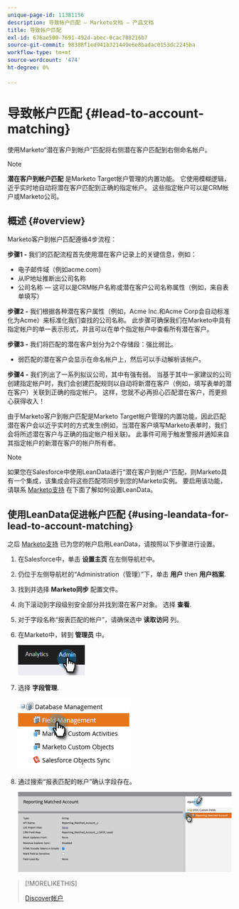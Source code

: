 ```yaml
---
unique-page-id: 11381156
description: 导致帐户匹配 — Marketo文档 — 产品文档
title: 导致帐户匹配
exl-id: 676ae500-7691-492d-abec-0cac708216b7
source-git-commit: 98388f1ed941b321449e6e8badac0153dc2245ba
workflow-type: tm+mt
source-wordcount: '474'
ht-degree: 0%

---
```


# 导致帐户匹配 {#lead-to-account-matching}

使用Marketo“潜在客户到帐户”匹配将右侧潜在客户匹配到右侧命名帐户。

>[!NOTE]
>
>**潜在客户到帐户匹配** 是Marketo Target帐户管理的内置功能。 它使用模糊逻辑，近乎实时地自动将潜在客户匹配到正确的指定帐户。 这些指定帐户可以是CRM帐户或Marketo公司。

## 概述 {#overview}

Marketo客户到帐户匹配遵循4步流程：

**步骤1 -** 我们的匹配流程首先使用潜在客户记录上的关键信息，例如：

* 电子邮件域（例如acme.com）
* 从IP地址推断出公司名称
* 公司名称 — 这可以是CRM帐户名称或潜在客户公司名称属性（例如，来自表单填写）

**步骤2 -** 我们根据各种潜在客户属性（例如，Acme Inc.和Acme Corp会自动标准化为Acme）来标准化我们查找的公司名称。 此步骤可确保我们在Marketo中具有指定帐户的单一表示形式，并且可以在单个指定帐户中查看所有潜在客户。

**步骤3 -** 我们将匹配的潜在客户划分为2个存储段：强比弱比。

* 弱匹配的潜在客户会显示在命名帐户上，然后可以手动解析该帐户。

**步骤4 -** 我们列出了一系列拟议公司，其中有强有弱。 当基于其中一家建议的公司创建指定帐户时，我们会创建匹配规则以自动将新潜在客户（例如，填写表单的潜在客户）关联到正确的指定帐户。 这样，您就不必再担心匹配潜在客户，而更担心获得收入！

由于Marketo客户到帐户匹配是Marketo Target帐户管理的内置功能，因此匹配潜在客户会以近乎实时的方式发生(例如，当潜在客户填写Marketo表单时，我们会将所述潜在客户与正确的指定帐户相关联)。 此事件可用于触发警报并通知来自其指定帐户的新潜在客户的帐户所有者。

>[!NOTE]
>
>如果您在Salesforce中使用LeanData进行“潜在客户到帐户”匹配，则Marketo具有一个集成，该集成会将这些匹配项同步到您的Marketo实例。 要启用该功能，请联系 [Marketo支持](https://nation.marketo.com/t5/Support/ct-p/Support) 在下面了解如何设置LeanData。

## 使用LeanData促进帐户匹配 {#using-leandata-for-lead-to-account-matching}

之后 [Marketo支持](https://nation.marketo.com/t5/Support/ct-p/Support) 已为您的帐户启用LeanData，请按照以下步骤进行设置。

1. 在Salesforce中，单击 **设置主页** 在左侧导航栏中。

1. 仍位于左侧导航栏的“Administration（管理）”下，单击 **用户** then **用户档案**.

1. 找到并选择 **Marketo同步** 配置文件。

1. 向下滚动到字段级别安全部分并找到潜在客户对象。 选择 **查看**.

1. 对于字段名称“报表匹配的帐户”，请确保选中 **读取访问** 列。

1. 在Marketo中，转到 **管理员** 中。

   ![](assets/lead-to-account-matching-1.png)

1. 选择 **字段管理**.

   ![](assets/lead-to-account-matching-2.png)

1. 通过搜索“报表匹配的帐户”确认字段存在。

   ![](assets/lead-to-account-matching-3.png)

>[!MORELIKETHIS]
>
>[Discover帐户](/help/marketo/product-docs/target-account-management/target/named-accounts/discover-accounts.md)

